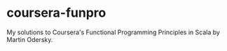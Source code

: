 coursera-funpro
===============

My solutions to Coursera's Functional Programming Principles in Scala by Martin Odersky.